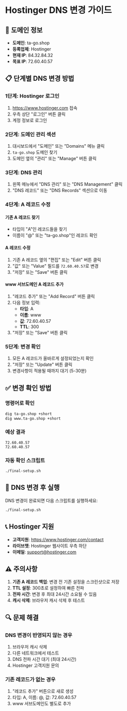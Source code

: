 # Hostinger DNS 변경 가이드

## 🎯 도메인 정보
- **도메인**: ta-go.shop
- **등록업체**: Hostinger
- **현재 IP**: 84.32.84.32
- **목표 IP**: 72.60.40.57

## 📋 단계별 DNS 변경 방법

### 1단계: Hostinger 로그인
1. https://www.hostinger.com 접속
2. 우측 상단 "로그인" 버튼 클릭
3. 계정 정보로 로그인

### 2단계: 도메인 관리 섹션
1. 대시보드에서 "도메인" 또는 "Domains" 메뉴 클릭
2. `ta-go.shop` 도메인 찾기
3. 도메인 옆의 "관리" 또는 "Manage" 버튼 클릭

### 3단계: DNS 관리
1. 왼쪽 메뉴에서 "DNS 관리" 또는 "DNS Management" 클릭
2. "DNS 레코드" 또는 "DNS Records" 섹션으로 이동

### 4단계: A 레코드 수정

#### 기존 A 레코드 찾기
- 타입이 "A"인 레코드들을 찾기
- 이름이 "@" 또는 "ta-go.shop"인 레코드 확인

#### A 레코드 수정
1. 기존 A 레코드 옆의 "편집" 또는 "Edit" 버튼 클릭
2. "값" 또는 "Value" 필드를 `72.60.40.57`로 변경
3. "저장" 또는 "Save" 버튼 클릭

#### www 서브도메인 A 레코드 추가
1. "레코드 추가" 또는 "Add Record" 버튼 클릭
2. 다음 정보 입력:
   - **타입**: A
   - **이름**: www
   - **값**: 72.60.40.57
   - **TTL**: 300
3. "저장" 또는 "Save" 버튼 클릭

### 5단계: 변경 확인
1. 모든 A 레코드가 올바르게 설정되었는지 확인
2. "저장" 또는 "Update" 버튼 클릭
3. 변경사항이 적용될 때까지 대기 (5-30분)

## ✅ 변경 확인 방법

### 명령어로 확인
```bash
dig ta-go.shop +short
dig www.ta-go.shop +short
```

### 예상 결과
```
72.60.40.57
72.60.40.57
```

### 자동 확인 스크립트
```bash
./final-setup.sh
```

## 🚀 DNS 변경 후 실행

DNS 변경이 완료되면 다음 스크립트를 실행하세요:

```bash
./final-setup.sh
```

## 📞 Hostinger 지원

- **고객지원**: https://www.hostinger.com/contact
- **라이브챗**: Hostinger 웹사이트 우측 하단
- **이메일**: support@hostinger.com

## ⚠️ 주의사항

1. **기존 A 레코드 백업**: 변경 전 기존 설정을 스크린샷으로 저장
2. **TTL 설정**: 300초로 설정하여 빠른 전파
3. **전파 시간**: 변경 후 최대 24시간 소요될 수 있음
4. **캐시 삭제**: 브라우저 캐시 삭제 후 테스트

## 🔍 문제 해결

### DNS 변경이 반영되지 않는 경우
1. 브라우저 캐시 삭제
2. 다른 네트워크에서 테스트
3. DNS 전파 시간 대기 (최대 24시간)
4. Hostinger 고객지원 문의

### 기존 레코드가 없는 경우
1. "레코드 추가" 버튼으로 새로 생성
2. 타입: A, 이름: @, 값: 72.60.40.57
3. www 서브도메인도 별도로 추가
